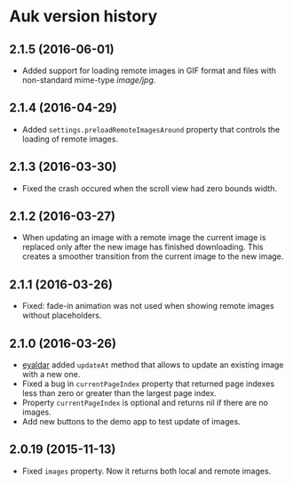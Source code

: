 # Auk version history

## 2.1.5 (2016-06-01)

* Added support for loading remote images in GIF format and files with non-standard mime-type *image/jpg*.

## 2.1.4 (2016-04-29)

* Added `settings.preloadRemoteImagesAround` property that controls the loading of remote images.

## 2.1.3 (2016-03-30)

* Fixed the crash occured when the scroll view had zero bounds width.

## 2.1.2 (2016-03-27)

* When updating an image with a remote image the current image is replaced only after the new image has finished downloading. This creates a smoother transition from the current image to the new image.

## 2.1.1 (2016-03-26)

* Fixed: fade-in animation was not used when showing remote images without placeholders.

## 2.1.0 (2016-03-26)

* [eyaldar](https://github.com/eyaldar) added `updateAt` method that allows to update an existing image with a new one.
* Fixed a bug in `currentPageIndex` property that returned page indexes less than zero or greater than the largest page index.
* Property `currentPageIndex` is optional and returns nil if there are no images.
* Add new buttons to the demo app to test update of images.

## 2.0.19 (2015-11-13)

* Fixed `images` property. Now it returns both local and remote images.